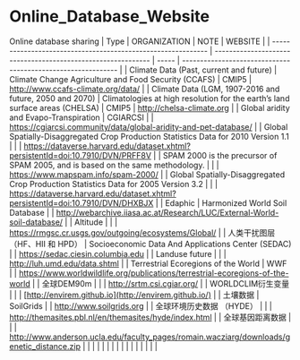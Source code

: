 # Online_Database_Website
Online database sharing
| Type                                                         | ORGANIZATION                                                 | NOTE  | WEBSITE                                                      |
| ------------------------------------------------------------ | ------------------------------------------------------------ | ----- | ------------------------------------------------------------ |
| Climate Data (Past, current and future)                      | Climate Change Agriculture and Food Security (CCAFS)         | CMIP5 | http://www.ccafs-climate.org/data/                           |
| Climate Data (LGM, 1907-2016 and future, 2050 and 2070)      | Climatologies at high resolution for the earth’s land surface areas (CHELSA) | CMIP5 | http://chelsa-climate.org                                    |
| Global aridity and Evapo-Transpiration                       | CGIARCSI                                                     |       | https://cgiarcsi.community/data/global-aridity-and-pet-database/ |
| Global Spatially-Disaggregated Crop Production Statistics Data for 2010 Version 1.1 |                                                              |       | https://dataverse.harvard.edu/dataset.xhtml?persistentId=doi:10.7910/DVN/PRFF8V |
| SPAM 2000 is the precursor of SPAM 2005, and is based on the same methodology. |                                                              |       | https://www.mapspam.info/spam-2000/                          |
| Global Spatially-Disaggregated Crop Production Statistics Data for 2005 Version 3.2 |                                                              |       | https://dataverse.harvard.edu/dataset.xhtml?persistentId=doi:10.7910/DVN/DHXBJX |
| Edaphic                                                      | Harmonized World Soil Database                               |       | http://webarchive.iiasa.ac.at/Research/LUC/External-World-soil-database/ |
| Altitude                                                     |                                                              |       | https://rmgsc.cr.usgs.gov/outgoing/ecosystems/Global/        |
| 人类干扰图层（HF、HII 和 HPD）                               | Socioeconomic Data And Applications Center (SEDAC)           |       | https://sedac.ciesin.columbia.edu                            |
| Landuse future                                               |                                                              |       | http://luh.umd.edu/data.shtml                                |
| Terrestrial Ecoregions of the World                          | WWF                                                          |       | https://www.worldwildlife.org/publications/terrestrial-ecoregions-of-the-world |
| 全球DEM90m                                                   |                                                              |       | http://srtm.csi.cgiar.org/                                   |
| WORLDCLIM衍生变量                                            |                                                              |       | [http://envirem.github.io](http://envirem.github.io/)        |
| 土壤数据                                                     | SoilGrids                                                    |       | http://www.soilgrids.org                                     |
| 全球环境历史数据 （HYDE）                                    |                                                              |       | http://themasites.pbl.nl/en/themasites/hyde/index.html       |
| 全球基因距离数据                                             |                                                              |       | http://www.anderson.ucla.edu/faculty_pages/romain.wacziarg/downloads/genetic_distance.zip |
|                                                              |                                                              |       |                                                              |
|                                                              |                                                              |       |                                                              |
|                                                              |                                                              |       |                                                              |

